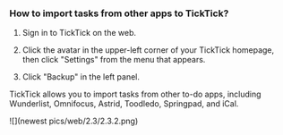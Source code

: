 ### How to import tasks from other apps to TickTick?

1. Sign in to TickTick on the web.

2. Click the avatar in the upper-left corner of your TickTick homepage, then click "Settings" from the menu that appears.

3. Click "Backup" in the left panel.

TickTick allows you to import tasks from other to-do apps, including Wunderlist, Omnifocus, Astrid, Toodledo, Springpad, and iCal.


![](newest pics/web/2.3/2.3.2.png)